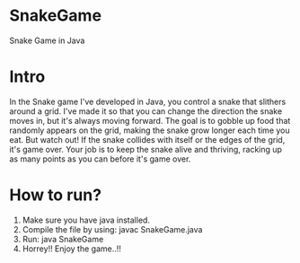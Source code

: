 # SnakeGame
Snake Game in Java

# Intro
In the Snake game I've developed in Java, you control a snake that slithers around a grid. I've made it so that you can change the direction the snake moves in, but it's always moving forward. The goal is to gobble up food that randomly appears on the grid, making the snake grow longer each time you eat. But watch out! If the snake collides with itself or the edges of the grid, it's game over. Your job is to keep the snake alive and thriving, racking up as many points as you can before it's game over.

# How to run?
1. Make sure you have java installed.
2. Compile the file by using: javac SnakeGame.java
3. Run: java SnakeGame
4. Horrey!! Enjoy the game..!!
